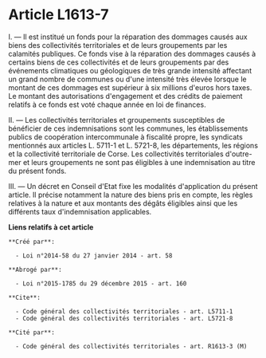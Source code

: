 # Article L1613-7

I. ― Il est institué un fonds pour la réparation des dommages causés aux biens des collectivités territoriales et de leurs
groupements par les calamités publiques. Ce fonds vise à la réparation des dommages causés à certains biens de ces
collectivités et de leurs groupements par des événements climatiques ou géologiques de très grande intensité affectant un
grand nombre de communes ou d'une intensité très élevée lorsque le montant de ces dommages est supérieur à six millions
d'euros hors taxes. Le montant des autorisations d'engagement et des crédits de paiement relatifs à ce fonds est voté chaque
année en loi de finances. 

II. ― Les collectivités territoriales et groupements susceptibles de bénéficier de ces indemnisations sont les communes, les
établissements publics de coopération intercommunale à fiscalité propre, les syndicats mentionnés aux articles L. 5711-1 et
L. 5721-8, les départements, les régions et la collectivité territoriale de Corse. Les collectivités territoriales d'outre-
mer et leurs groupements ne sont pas éligibles à une indemnisation au titre du présent fonds. 

III. ― Un décret en Conseil d'Etat fixe les modalités d'application du présent article. Il précise notamment la nature des
biens pris en compte, les règles relatives à la nature et aux montants des dégâts éligibles ainsi que les différents taux
d'indemnisation applicables.

**Liens relatifs à cet article**

	**Créé par**:

	  - Loi n°2014-58 du 27 janvier 2014 - art. 58

	**Abrogé par**:

	  - Loi n°2015-1785 du 29 décembre 2015 - art. 160

	**Cite**:

	  - Code général des collectivités territoriales - art. L5711-1
	  - Code général des collectivités territoriales - art. L5721-8

	**Cité par**:

	  - Code général des collectivités territoriales - art. R1613-3 (M)
